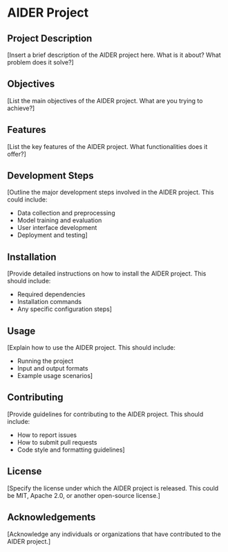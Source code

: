 # AIDER Project

## Project Description

[Insert a brief description of the AIDER project here. What is it about? What problem does it solve?]

## Objectives

[List the main objectives of the AIDER project. What are you trying to achieve?]

## Features

[List the key features of the AIDER project. What functionalities does it offer?]

## Development Steps

[Outline the major development steps involved in the AIDER project. This could include:
- Data collection and preprocessing
- Model training and evaluation
- User interface development
- Deployment and testing]

## Installation

[Provide detailed instructions on how to install the AIDER project. This should include:
- Required dependencies
- Installation commands
- Any specific configuration steps]

## Usage

[Explain how to use the AIDER project. This should include:
- Running the project
- Input and output formats
- Example usage scenarios]

## Contributing

[Provide guidelines for contributing to the AIDER project. This should include:
- How to report issues
- How to submit pull requests
- Code style and formatting guidelines]

## License

[Specify the license under which the AIDER project is released. This could be MIT, Apache 2.0, or another open-source license.]

## Acknowledgements

[Acknowledge any individuals or organizations that have contributed to the AIDER project.]
